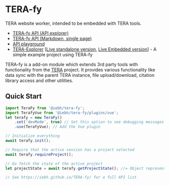 TERA-fy
=======
TERA website worker, intended to be embedded with TERA tools.

* [TERA-fy API (API explorer)](https://iebh.github.io/TERA-fy/)
* [TERA-fy API (Markdown, single page)](./api.md)
* [API playground](https://iebh.github.io/TERA-fy/playground.html)
* [TERA-Explorer](https://github.com/IEBH/TERA-explorer) [[Live standalone version](https://explorer.tera-tools.com/), [Live Embedded version](https://tera-tools.com/explorer)] - A simple example project using TERA-fy

TERA-fy is a add-on module which extends 3rd party tools with functionality from the [TERA](https://tera-tools.com) project. It provides various functionality like data sync with the parent TERA instance, file upload/download, citation library access and other utilities.


Quick Start
-----------

```javascript
import TeraFy from '@iebh/tera-fy';
import TerafyVue from '@iebh/tera-fy/plugins/vue';
let terafy = new TeraFy()
	.set('devMode', true) // Set this option to see debugging messages
	.use(TerafyVue); // Add the Vue plugin

// Initialize everything
await terafy.init();

// Require that the active session has a project selected
await terafy.requireProject();

// Go fetch the state of the active project
let projectState = await terafy.getProjectState(); //= Object representing the active project

// See https://iebh.github.io/TERA-fy/ for a full API list
```
